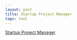 ```yaml
---
layout: post
title: Startup Project Manager
tags: tool
---
```


[Startup Project Manager](https://github.com/BigHoss/StartupProjectManager)
